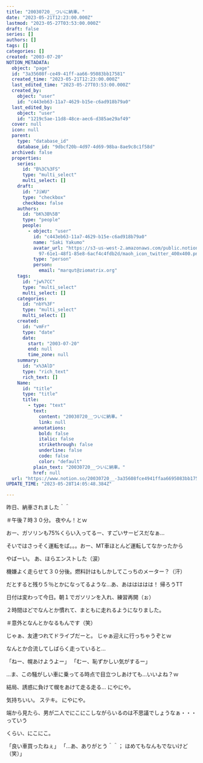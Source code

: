 ```yaml
---
title: "20030720__ついに納車。"
date: "2023-05-21T12:23:00.000Z"
lastmod: "2023-05-27T03:53:00.000Z"
draft: false
series: []
authors: []
tags: []
categories: []
created: "2003-07-20"
NOTION_METADATA:
  object: "page"
  id: "3a35608f-ce49-41ff-aa66-95083bb17581"
  created_time: "2023-05-21T12:23:00.000Z"
  last_edited_time: "2023-05-27T03:53:00.000Z"
  created_by:
    object: "user"
    id: "c443eb63-11a7-4629-b15e-c6ad918b79a0"
  last_edited_by:
    object: "user"
    id: "1219c5ae-11d8-48ce-aec6-d385ae29af49"
  cover: null
  icon: null
  parent:
    type: "database_id"
    database_id: "9dbcf20b-4d97-4d69-98ba-8ae9c8c1f58d"
  archived: false
  properties:
    series:
      id: "B%3C%3FS"
      type: "multi_select"
      multi_select: []
    draft:
      id: "JiWU"
      type: "checkbox"
      checkbox: false
    authors:
      id: "bK%3B%5B"
      type: "people"
      people:
        - object: "user"
          id: "c443eb63-11a7-4629-b15e-c6ad918b79a0"
          name: "Saki Yakumo"
          avatar_url: "https://s3-us-west-2.amazonaws.com/public.notion-static.com/3ad1c4\
            97-61e1-48f1-85e8-6acf4c4fdb2d/maoh_icon_twitter_400x400.png"
          type: "person"
          person:
            email: "marqut@ziomatrix.org"
    tags:
      id: "jw%7CC"
      type: "multi_select"
      multi_select: []
    categories:
      id: "nbY%3F"
      type: "multi_select"
      multi_select: []
    created:
      id: "vmFr"
      type: "date"
      date:
        start: "2003-07-20"
        end: null
        time_zone: null
    summary:
      id: "x%3AlD"
      type: "rich_text"
      rich_text: []
    Name:
      id: "title"
      type: "title"
      title:
        - type: "text"
          text:
            content: "20030720__ついに納車。"
            link: null
          annotations:
            bold: false
            italic: false
            strikethrough: false
            underline: false
            code: false
            color: "default"
          plain_text: "20030720__ついに納車。"
          href: null
  url: "https://www.notion.so/20030720__-3a35608fce4941ffaa6695083bb17581"
UPDATE_TIME: "2023-05-28T14:05:48.384Z"

---
```

<link rel="stylesheet" href="https://cdn.jsdelivr.net/npm/katex@0.16.2/dist/katex.min.css" integrity="sha384-bYdxxUwYipFNohQlHt0bjN/LCpueqWz13HufFEV1SUatKs1cm4L6fFgCi1jT643X" crossorigin="anonymous">


昨日、納車されました＾＾


＃午後７時３０分。 夜やん！とｗ


おー、ガソリンも75%くらい入ってるー、すごいサービスだなぁ…


そいではさっそく運転をば。。。おー、MT車ほとんど運転してなかったから


やばーい。 あ、ほらエンストした（涙）


機嫌よく走らせて３０分後。燃料計はもしかしてこっちのメーター？（汗）


だとすると残り５％とかになってるような…あ、あははははは！ 帰ろうTT


日付は変わって今日。朝１でガソリンを入れ、練習再開（ぉ）


２時間ほどでなんとか慣れて、まともに走れるようになりました。


＃意外となんとかなるもんです（笑）


じゃぁ、友達つれてドライブだーと。 じゃぁ迎えに行っちゃうぞとｗ


なんとか合流してしばらく走っていると…


「ねー、幌あけようよー」 「むー、恥ずかしい気がするー」


…ま、この騒がしい車に乗ってる時点で目立つしあけても…いいよね？ｗ


結局、誘惑に負けて幌をあけて走る走る… にやにや。


気持ちいい。 ステキ。 にやにや。


端から見たら、男が二人でにこにこしながらいるのは不思議でしょうなぁ・・・っていう


くらい、にこにこ。


「良い車買ったねぇ」 「…あ、ありがとう＾＾； ほめてもなんもでないけど（笑）」

